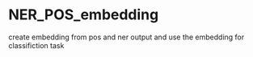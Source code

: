 # NER_POS_embedding
create embedding from pos and ner output  and use the embedding for classifiction task
